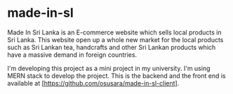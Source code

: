 # made-in-sl
Made In Sri Lanka is an E-commerce website which sells local products in Sri Lanka. This website open up a whole new market for the local products such as Sri Lankan tea, handcrafts and other Sri Lankan products which have a massive demand in foreign countries.

I'm developing this project as a mini project in my university. I'm using MERN stack to develop the project. This is the backend and the front end is available at [https://github.com/osusara/made-in-sl-client].
